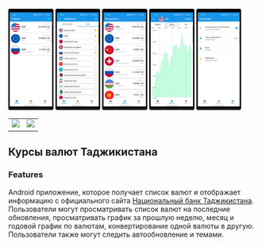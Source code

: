 <img src="/docs/1.png" width=18% height=18%> <img src="/docs/2.png" width=18% height=18%>
<img src="/docs/3.png" width=18% height=18%> <img src="/docs/4.png" width=18% height=18%>
<img src="/docs/5.png" width=18% height=18%>

<table style="border: none!important;">
  <tr style="border: none!important;">
     <td style="border: none!important;">
        <a href="https://play.google.com/store/apps/details?id=com.developer.valyutaapp">
        <img height="100" src="https://play.google.com/intl/en_us/badges/static/images/badges/en_badge_web_generic.png"></a>
    </td>
    <td style="border: none!important;"> 
        <a href="https://play.google.com/store/apps/details?id=com.developer.valyutaapp">
        <img height="70" src="https://static-00.iconduck.com/assets.00/app-huawei-uk-icon-512x153-qosx82ey.png"></a> 
    </td>
  </tr>
</table>


## Курсы валют Таджикистана

### Features
Android приложение, которое получает список валют и  отображает информацию
с официального сайта [Национальный банк Таджикистана](https://www.nbt.tj/ru/kurs/kurs.php).
Пользователи могут просматривать список валют на последние обновления,
просматривать график за прошлую неделю, месяц и годовой график по валютам,
конвертирование одной валюты в другую. Пользователи также могут следить автообновление и темами.
